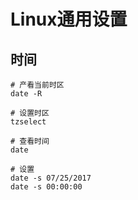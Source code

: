 # Linux通用设置

## 时间

```shell
# 产看当前时区
date -R

# 设置时区
tzselect

# 查看时间
date

# 设置
date -s 07/25/2017
date -s 00:00:00
```

